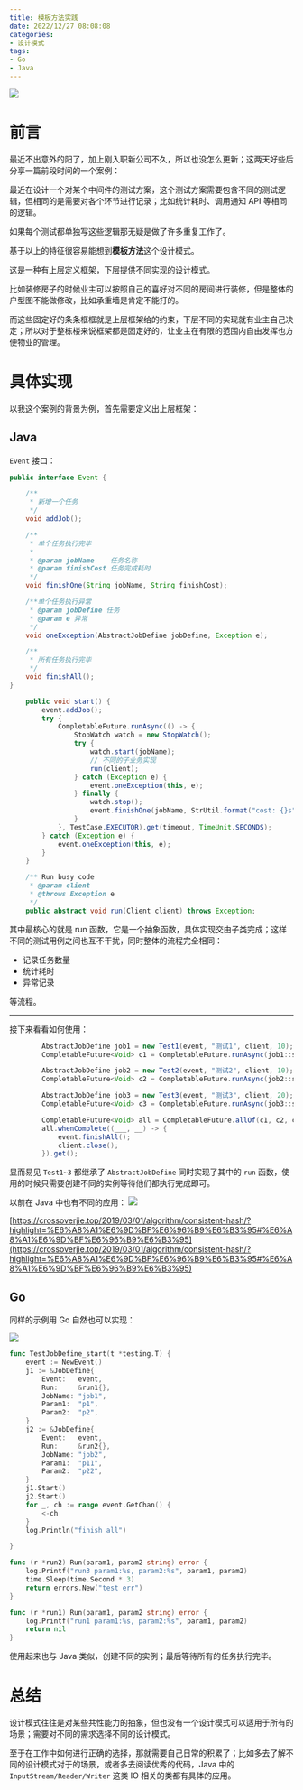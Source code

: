 ```yaml
---
title: 模板方法实践
date: 2022/12/27 08:08:08
categories: 
- 设计模式
tags: 
- Go
- Java
---
```


![](https://tva1.sinaimg.cn/large/008vxvgGgy1h9hfu41jcsj30wh0ixta6.jpg)

# 前言

最近不出意外的阳了，加上刚入职新公司不久，所以也没怎么更新；这两天好些后分享一篇前段时间的一个案例：

最近在设计一个对某个中间件的测试方案，这个测试方案需要包含不同的测试逻辑，但相同的是需要对各个环节进行记录；比如统计耗时、调用通知 API 等相同的逻辑。

如果每个测试都单独写这些逻辑那无疑是做了许多重复工作了。

<!--more-->

基于以上的特征很容易能想到**模板方法**这个设计模式。

这是一种有上层定义框架，下层提供不同实现的设计模式。

比如装修房子的时候业主可以按照自己的喜好对不同的房间进行装修，但是整体的户型图不能做修改，比如承重墙是肯定不能打的。

而这些固定好的条条框框就是上层框架给的约束，下层不同的实现就有业主自己决定；所以对于整栋楼来说框架都是固定好的，让业主在有限的范围内自由发挥也方便物业的管理。

# 具体实现

以我这个案例的背景为例，首先需要定义出上层框架：

## Java

`Event` 接口：

```java
public interface Event {

    /**
     * 新增一个任务
     */
    void addJob();

    /**
     * 单个任务执行完毕
     *
     * @param jobName    任务名称
     * @param finishCost 任务完成耗时
     */
    void finishOne(String jobName, String finishCost);

    /**单个任务执行异常
     * @param jobDefine 任务
     * @param e 异常
     */
    void oneException(AbstractJobDefine jobDefine, Exception e);

    /**
     * 所有任务执行完毕
     */
    void finishAll();
}
```

```java
    public void start() {
        event.addJob();
        try {
            CompletableFuture.runAsync(() -> {
                StopWatch watch = new StopWatch();
                try {
                    watch.start(jobName);
                    // 不同的子业务实现
                    run(client);
                } catch (Exception e) {
                    event.oneException(this, e);
                } finally {
                    watch.stop();
                    event.finishOne(jobName, StrUtil.format("cost: {}s", watch.getTotalTimeSeconds()));
                }
            }, TestCase.EXECUTOR).get(timeout, TimeUnit.SECONDS);
        } catch (Exception e) {
            event.oneException(this, e);
        }
    }

    /** Run busy code
     * @param client
     * @throws Exception e
     */
    public abstract void run(Client client) throws Exception;    
```

其中最核心的就是 run 函数，它是一个抽象函数，具体实现交由子类完成；这样不同的测试用例之间也互不干扰，同时整体的流程完全相同：
- 记录任务数量
- 统计耗时
- 异常记录

等流程。

----

接下来看看如何使用：

```java
        AbstractJobDefine job1 = new Test1(event, "测试1", client, 10);
        CompletableFuture<Void> c1 = CompletableFuture.runAsync(job1::start, EXECUTOR);

        AbstractJobDefine job2 = new Test2(event, "测试2", client, 10);
        CompletableFuture<Void> c2 = CompletableFuture.runAsync(job2::start, EXECUTOR);

        AbstractJobDefine job3 = new Test3(event, "测试3", client, 20);
        CompletableFuture<Void> c3 = CompletableFuture.runAsync(job3::start, EXECUTOR);

        CompletableFuture<Void> all = CompletableFuture.allOf(c1, c2, c3);
        all.whenComplete((___, __) -> {
            event.finishAll();
            client.close();
        }).get();
```

显而易见 `Test1~3` 都继承了 `AbstractJobDefine` 同时实现了其中的 `run` 函数，使用的时候只需要创建不同的实例等待他们都执行完成即可。

以前在 Java 中也有不同的应用：
![](https://tva1.sinaimg.cn/large/008vxvgGgy1h9hj5tyqvnj30v60u0420.jpg)

[https://crossoverjie.top/2019/03/01/algorithm/consistent-hash/?highlight=%E6%A8%A1%E6%9D%BF%E6%96%B9%E6%B3%95#%E6%A8%A1%E6%9D%BF%E6%96%B9%E6%B3%95](https://crossoverjie.top/2019/03/01/algorithm/consistent-hash/?highlight=%E6%A8%A1%E6%9D%BF%E6%96%B9%E6%B3%95#%E6%A8%A1%E6%9D%BF%E6%96%B9%E6%B3%95)

## Go

同样的示例用 Go 自然也可以实现：

![](https://tva1.sinaimg.cn/large/008vxvgGgy1h9hhzhpfs7j30u015etd8.jpg)

```go
func TestJobDefine_start(t *testing.T) {
	event := NewEvent()
	j1 := &JobDefine{
		Event:   event,
		Run:     &run1{},
		JobName: "job1",
		Param1:  "p1",
		Param2:  "p2",
	}
	j2 := &JobDefine{
		Event:   event,
		Run:     &run2{},
		JobName: "job2",
		Param1:  "p11",
		Param2:  "p22",
	}
	j1.Start()
	j2.Start()
	for _, ch := range event.GetChan() {
		<-ch
	}
	log.Println("finish all")

}

func (r *run2) Run(param1, param2 string) error {
	log.Printf("run3 param1:%s, param2:%s", param1, param2)
	time.Sleep(time.Second * 3)
	return errors.New("test err")
}

func (r *run1) Run(param1, param2 string) error {
	log.Printf("run1 param1:%s, param2:%s", param1, param2)
	return nil
}
```

使用起来也与 Java 类似，创建不同的实例；最后等待所有的任务执行完毕。

# 总结

设计模式往往是对某些共性能力的抽象，但也没有一个设计模式可以适用于所有的场景；需要对不同的需求选择不同的设计模式。

至于在工作中如何进行正确的选择，那就需要自己日常的积累了；比如多去了解不同的设计模式对于的场景，或者多去阅读优秀的代码，Java 中的 `InputStream/Reader/Writer` 这类 IO 相关的类都有具体的应用。

